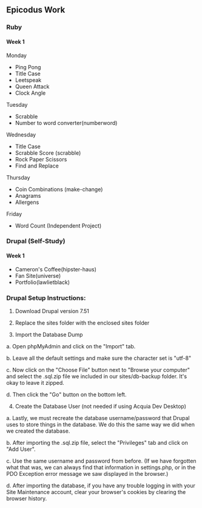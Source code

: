 ## Epicodus Work

### Ruby

#### Week 1

Monday

* Ping Pong
* Title Case
* Leetspeak
* Queen Attack
* Clock Angle

Tuesday

* Scrabble
* Number to word converter(numberword)

Wednesday

* Title Case
* Scrabble Score (scrabble)
* Rock Paper Scissors
* Find and Replace

Thursday

* Coin Combinations (make-change)
* Anagrams
* Allergens

Friday

* Word Count (Independent Project)



### Drupal (Self-Study)

#### Week 1

* Cameron's Coffee(hipster-haus)
* Fan Site(universe)
* Portfolio(lawlietblack)







### Drupal Setup Instructions:

1. Download Drupal version 7.51

2. Replace the sites folder with the enclosed sites folder

3. Import the Database Dump

  a. Open phpMyAdmin and click on the "Import" tab.

  b. Leave all the default settings and make sure the character set is "utf-8"

  c. Now click on the "Choose File" button next to "Browse your computer" and select the .sql.zip file we included in our sites/db-backup folder. It's okay to leave it zipped.

  d. Then click the "Go" button on the bottom left.

4. Create the Database User (not needed if using Acquia Dev Desktop)

  a. Lastly, we must recreate the database username/password that Drupal uses to store things in the database. We do this the same way we did when we created the database.

  b. After importing the .sql.zip file, select the "Privileges" tab and click on "Add User".

  c. Use the same username and password from before. (If we have forgotten what that was, we can always find that information in settings.php, or in the PDO Exception error message we saw displayed in the browser.)

  d. After importing the database, if you have any trouble logging in with your Site Maintenance account, clear your browser's cookies by clearing the browser history.
